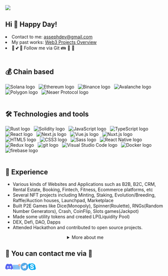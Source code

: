 ![](https://komarev.com/ghpvc/?username=best-lucky1030&color=yellow)


## Hi 👋 Happy Day!
<li> Contact to me: <a href="mailto:assephdev@gmail.com">assephdev@gmail.com</a> </li>
<li> My past works: <a href="https://github.com/super1002/pos-ecommerce-web3-ethereum-solana-binance-P2E-Dex-Defi/blob/master/README.md"> Web3 Projects Overview </a> </li>
<li> 🤝 💕 👀 Follow me via Git  👪 💖 🤞 </li>

</br>


## 💰 Chain based
<span><img src="https://seeklogo.com/images/S/solana-sol-logo-9AA58519FE-seeklogo.com.png" alt="Solana logo" title="Solana" height="40" />
&nbsp;
<img src="https://seeklogo.com/images/E/ethereum-logo-EC6CDBA45B-seeklogo.com.png" alt="Ethereum logo" title="Ethereum" height="40" />
&nbsp;
<img src="https://seeklogo.com/images/B/binance-coin-bnb-logo-CD94CC6D31-seeklogo.com.png" alt="Binance logo" title="Binance" height="35" />
&nbsp;
<img src="https://seeklogo.com/images/A/avalanche-avax-logo-440813952D-seeklogo.com.png" alt="Avalanche logo" title="Avalanche" height="33" />
&nbsp;
<img src="https://seeklogo.com/images/P/polygon-matic-logo-1DFDA3A3A8-seeklogo.com.png" alt="Polygon logo" title="Polygon" height="33" />
&nbsp;
<img src="https://seeklogo.com/images/N/near-protocol-near-logo-3CBD263358-seeklogo.com.png" alt="Neaer Protocol logo" title="Near protocol" height="30" />
&nbsp;
<br /> <br /> 

## 🛠  Technologies and tools
<span><img src="https://img.shields.io/badge/Rust-282C34?logo=Rust&logoColor=fff" alt="Rust logo" title="Rust" height="20" />
&nbsp;
<img src="https://img.shields.io/badge/Solidity-282C34?logo=Solidity&logoColor=ddd" alt="Solidity logo" title="Solidity" height="20" />
&nbsp;
<img src="https://img.shields.io/badge/JavaScript-282C34?logo=javascript&logoColor=F7DF1E" alt="JavaScript logo" title="JavaScript" height="20" /></span>
&nbsp;
<img src="https://img.shields.io/badge/TypeScript-282C34?logo=typescript&logoColor=3178C6" alt="TypeScript logo" title="TypeScript" height="20" />
&nbsp;
<img src="https://img.shields.io/badge/React-282C34?logo=React&logoColor=61DBFB" alt="React logo" title="React" height="20" />
&nbsp;
<img src="https://img.shields.io/badge/Next.js-282C34?logo=Next.js&logoColor=111111" alt="Next.js logo" title="Next.js" height="20" />
&nbsp;
<img src="https://img.shields.io/badge/Vue.js-282C34?logo=Vue.js&logoColor=41B883" alt="Vue.js logo" title="Vue.js" height="20" />
&nbsp;
<img src="https://img.shields.io/badge/Nuxt.js-282C34?logo=Nuxt.js&logoColor=41B883" alt="Nuxt.js logo" title="Nuxt.js" height="20" />
&nbsp;
<img src="https://img.shields.io/badge/HTML5-282C34?logo=html5&logoColor=E34F26" alt="HTML5 logo" title="HTML5" height="20" />
&nbsp;
<img src="https://img.shields.io/badge/CSS3-282C34?logo=css3&logoColor=1572B6" alt="CSS3 logo" title="CSS3" height="20" />
&nbsp;
<img src="https://img.shields.io/badge/Sass-282C34?logo=Sass&logoColor=F5517F" alt="Sass logo" title="Sass" height="20" />
&nbsp;
<img src="https://img.shields.io/badge/React Native-282C34?logo=react&logoColor=61DAFB" alt="React Native logo" title="React Native" height="20" />
&nbsp;
<img src="https://img.shields.io/badge/Redux-282C34?logo=redux&logoColor=764ABC" alt="Redux logo" title="Redux" height="20" />
&nbsp;
<img src="https://img.shields.io/badge/git-282C34?logo=git&logoColor=F05032" alt="git logo" title="git" height="20" />
&nbsp;
<img src="https://img.shields.io/badge/VS%20Code-282C34?logo=visual-studio-code&logoColor=007ACC" alt="Visual Studio Code logo" title="Visual Studio Code" height="20" />
&nbsp;
<img src="https://img.shields.io/badge/docker-282C34?logo=Docker&logoColor=007ACC" alt="Docker logo" title="Docker" height="20" />
&nbsp;
<img src="https://img.shields.io/badge/firebase-282C34?logo=firebase&logoColor=FFCB2B" alt="firebase logo" title="firebase" height="20" />
&nbsp;
<br /><br />

## 🌱 Experience

- Various kinds of Websites and Applications such as B2B, B2C, CRM, Rental Estate, Booking, Fintech, Fitness, Ecommerce platforms, etc
- Several NFT projects including Minting, Staking, Evolution/Breeding, Raffle/Auction houses, Launchpad, Marketplace
- Built P2E Games like Dice(Monopoly), Spinner(Roulette), RNGs(Random Number Generators), Crash, CoinFlip, Slots games(Jackpot)
- Made some utility tokens and created LP(Liquidity Pool)
- DEX, Defi, DAO, Dapps
- Attended Hackathon and contributed to open source projects.

<details>
  <summary align="center">More about me</summary>
  
⚡ These are languages and frameworks I mostly use:
- BTC ordinals 
- Blockchain technology explore within Metaverse 
- Rust and Anchor framework
- Solidity programming (ERC-20, 721, 721A, 1155) to write various contracts and Foundary kit
- Web3 integration
- React/Next.js or Vue/Nuxt.js or Angular
- Node or Python or Go or Ruby or Laravel
- MongoDB or MySQL or Postgre or Oracle
</details>

## 📩 You can contact me via 📩
<!-- <a href="https://www.linkedin.com/in/david-kano/"><img align="left" src="https://raw.githubusercontent.com/black-wyvern-dev/black-wyvern-dev/main/images/linkedin.svg" alt="Venus | LinkedIn" width="24px"/></a> -->
<a href="https://discord.com/users/1157066242658672740"><img align="left" src="https://raw.githubusercontent.com/dev-tom-0108/dev-tom-0108/main/images/discord.svg" alt="Venus | Discord" width="24px"/></a>
<a href="mailto:assephdev@gmail.com"><img align="left" src="https://raw.githubusercontent.com/dev-tom-0108/dev-tom-0108/main/images/email.svg" alt="Venus | Email" width="24px"/></a>
<a href="https://t.me/grey_rabbit/"><img align="left" src="https://raw.githubusercontent.com/black-wyvern-dev/black-wyvern-dev/main/images/telegram.svg" alt="Venus | Telegram" width="24px"/></a>
<a href="https://join.skype.com/invite/yoYWSjLjQEja"><img align="left" src="https://raw.githubusercontent.com/dev-tom-0108/dev-tom-0108/main/images/skype.svg" alt="Venus | Skype" width="24px"/></a>
<br/>
